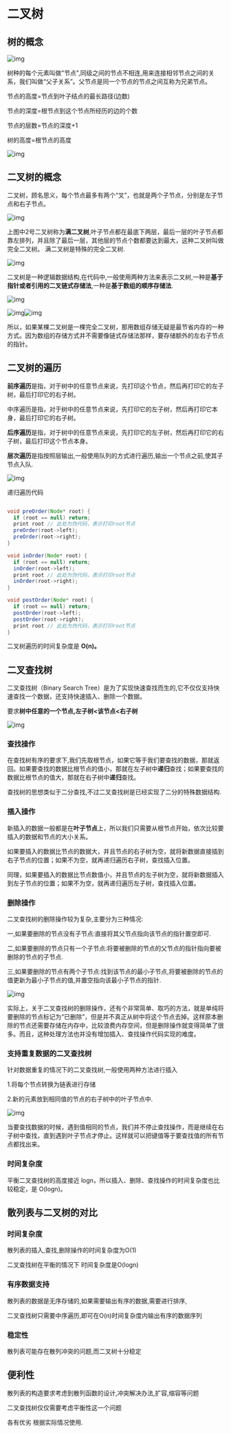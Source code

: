 # 二叉树

## 树的概念

![img](readme.assets/b7043bf29a253bb36221eaec62b2e129.jpg)

树种的每个元素叫做"节点",同级之间的节点不相连,用来连接相邻节点之间的关系，我们叫做“父子关系”。父节点是同一个节点的节点之间互称为兄弟节点。

节点的高度=节点到叶子结点的最长路径(边数)

节点的深度=根节点到这个节点所经历的边的个数

节点的层数=节点的深度+1

树的高度=根节点的高度

![img](readme.assets/50f89510ad1f7570791dd12f4e9adeb4.jpg)

## 二叉树的概念

二叉树，顾名思义，每个节点最多有两个“叉”，也就是两个子节点，分别是左子节点和右子节点。

![img](readme.assets/09c2972d56eb0cf67e727deda0e9412b.jpg)

上图中2号二叉树称为**满二叉树**,叶子节点都在最底下两层，最后一层的叶子节点都靠左排列，并且除了最后一层，其他层的节点个数都要达到最大，这种二叉树叫做完全二叉树。 满二叉树是特殊的完全二叉树.

![img](readme.assets/18413c6597c2850b75367393b401ad60.jpg)

二叉树是一种逻辑数据结构,在代码中,一般使用两种方法来表示二叉树,一种是**基于指针或者引用的二叉链式存储法**,一种是**基于数组的顺序存储法**.

![img](readme.assets/12cd11b2432ed7c4dfc9a2053cb70b8e.jpg)

![img](readme.assets/14eaa820cb89a17a7303e8847a412330.jpg)![img](readme.assets/08bd43991561ceeb76679fbb77071223.jpg)

所以，如果某棵二叉树是一棵完全二叉树，那用数组存储无疑是最节省内存的一种方式。因为数组的存储方式并不需要像链式存储法那样，要存储额外的左右子节点的指针。

## 二叉树的遍历

**前序遍历**是指，对于树中的任意节点来说，先打印这个节点，然后再打印它的左子树，最后打印它的右子树。

中序遍历是指，对于树中的任意节点来说，先打印它的左子树，然后再打印它本身，最后打印它的右子树。

**后序遍历**是指，对于树中的任意节点来说，先打印它的左子树，然后再打印它的右子树，最后打印这个节点本身。

**层次遍历**是指按照层输出,一般使用队列的方式进行遍历,输出一个节点之前,使其子节点入队.

![img](readme.assets/ab103822e75b5b15c615b68560cb2416.jpg)

递归遍历代码

```java

void preOrder(Node* root) {
  if (root == null) return;
  print root // 此处为伪代码，表示打印root节点
  preOrder(root->left);
  preOrder(root->right);
}

void inOrder(Node* root) {
  if (root == null) return;
  inOrder(root->left);
  print root // 此处为伪代码，表示打印root节点
  inOrder(root->right);
}

void postOrder(Node* root) {
  if (root == null) return;
  postOrder(root->left);
  postOrder(root->right);
  print root // 此处为伪代码，表示打印root节点
}
```

二叉树遍历的时间复杂度是 **O(n)。**

## 二叉查找树

二叉查找树（Binary Search Tree）是为了实现快速查找而生的,它不仅仅支持快速查找一个数据，还支持快速插入、删除一个数据。

要求**树中任意的一个节点,左子树<该节点<右子树**

![img](readme.assets/f3bb11b6d4a18f95aa19e11f22b99bae.jpg)

### 查找操作

在查找树有序的要求下,我们先取根节点，如果它等于我们要查找的数据，那就返回。如果要查找的数据比根节点的值小，那就在左子树中**递归**查找；如果要查找的数据比根节点的值大，那就在右子树中**递归**查找。

查找树的思想类似于二分查找,不过二叉查找树是已经实现了二分的特殊数据结构.

### 插入操作

新插入的数据一般都是在**叶子节点**上，所以我们只需要从根节点开始，依次比较要插入的数据和节点的大小关系。

如果要插入的数据比节点的数据大，并且节点的右子树为空，就将新数据直接插到右子节点的位置；如果不为空，就再递归遍历右子树，查找插入位置。

同理，如果要插入的数据比节点数值小，并且节点的左子树为空，就将新数据插入到左子节点的位置；如果不为空，就再递归遍历左子树，查找插入位置。

### 删除操作

二叉查找树的删除操作较为复杂,主要分为三种情况:

一,如果要删除的节点没有子节点:直接将其父节点指向该节点的指针置空即可.

二,如果要删除的节点只有一个子节点:将要被删除的节点的父节点的指针指向要被删除的节点的子节点.

三,如果要删除的节点有两个子节点:找到该节点的最小子节点,将要被删除的节点的值更新为最小子节点的值,并置空指向该最小子节点的指针.

![img](readme.assets/299c615bc2e00dc32225f4d9e3490e2c.jpg)

实际上，关于二叉查找树的删除操作，还有个非常简单、取巧的方法，就是单纯将要删除的节点标记为“已删除”，但是并不真正从树中将这个节点去掉。这样原本删除的节点还需要存储在内存中，比较浪费内存空间，但是删除操作就变得简单了很多。而且，这种处理方法也并没有增加插入、查找操作代码实现的难度。

### 支持重复数据的二叉查找树

针对数据重复的情况下的二叉查找树,一般使用两种方法进行插入

1.将每个节点转换为链表进行存储

2.新的元素放到相同值的节点的右子树中的叶子节点中.

![img](readme.assets/3f59a40e3d927f567022918d89590a5f.jpg)

当要查找数据的时候，遇到值相同的节点，我们并不停止查找操作，而是继续在右子树中查找，直到遇到叶子节点才停止。这样就可以把键值等于要查找值的所有节点都找出来。

### 时间复杂度

平衡二叉查找树的高度接近 logn，所以插入、删除、查找操作的时间复杂度也比较稳定，是 O(logn)。

## 散列表与二叉树的对比

### 时间复杂度

散列表的插入,查找,删除操作的时间复杂度为O(1)

二叉查找树在平衡的情况下 时间复杂度是O(logn)

### 有序数据支持

散列表的数据是无序存储的,如果需要输出有序的数据,需要进行排序,

二叉查找树只需要中序遍历,即可在O(n)时间复杂度内输出有序的数据序列

### 稳定性

散列表可能存在散列冲突的问题,而二叉树十分稳定

 ## 便利性

散列表的构造要求考虑到散列函数的设计,冲突解决办法,扩容,缩容等问题

二叉查找树仅仅需要考虑平衡性这一个问题

各有优劣 根据实际情况使用.